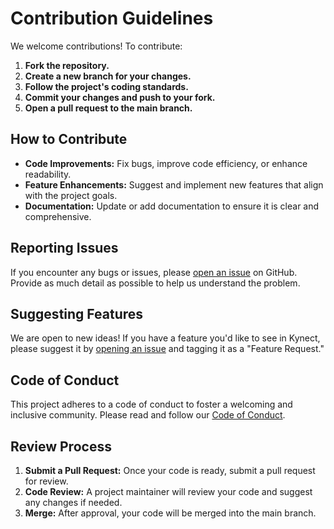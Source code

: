 # Contribution Guidelines

We welcome contributions! To contribute:

1. **Fork the repository.**
2. **Create a new branch for your changes.**
3. **Follow the project's coding standards.**
4. **Commit your changes and push to your fork.**
5. **Open a pull request to the main branch.**

## How to Contribute

- **Code Improvements:** Fix bugs, improve code efficiency, or enhance readability.
- **Feature Enhancements:** Suggest and implement new features that align with the project goals.
- **Documentation:** Update or add documentation to ensure it is clear and comprehensive.

## Reporting Issues

If you encounter any bugs or issues, please [open an issue](https://github.com/yourusername/Kynect/issues) on GitHub. Provide as much detail as possible to help us understand the problem.

## Suggesting Features

We are open to new ideas! If you have a feature you'd like to see in Kynect, please suggest it by [opening an issue](https://github.com/yourusername/Kynect/issues) and tagging it as a "Feature Request."

## Code of Conduct

This project adheres to a code of conduct to foster a welcoming and inclusive community. Please read and follow our [Code of Conduct](CODE_OF_CONDUCT.md).

## Review Process

1. **Submit a Pull Request:** Once your code is ready, submit a pull request for review.
2. **Code Review:** A project maintainer will review your code and suggest any changes if needed.
3. **Merge:** After approval, your code will be merged into the main branch.
